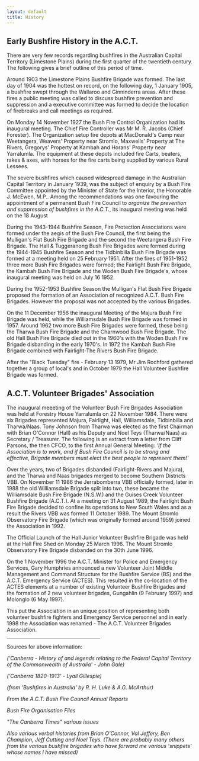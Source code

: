 ```yaml
---
layout: default
title: History
---
```


## Early Bushfire History in the A.C.T.

There are very few records regarding bushfires in the
Australian Capital Territory (Limestone Plains) during the first
quarter of the twentieth century. The following gives a brief
outline of this period of time.

Around 1903 the Limestone Plains Bushfire Brigade was formed.
The last day of 1904 was the hottest on record, on the following
day, 1 January 1905, a bushfire swept through the Wallaroo and
Ginninderra areas. After these fires a public meeting was called
to discuss bushfire prevention and suppression and a executive
committee was formed to decide the location of firebreaks and
call meetings as required.

On Monday 14 November 1927 the Bush Fire Control Organization
had its inaugural meeting. The Chief Fire Controller was Mr M.
R. Jacobs (Chief Forester). The Organization setup fire depots
at MacDonald's Camp near Weetangera, Weavers' Property near
Stromlo, Maxwells' Property at The Rivers, Gregorys' Property at
Kambah and Horans' Property near Yarralumla. The equipment
at these depots included fire Carts, beaters, rakes & axes,
with horses for the fire carts being supplied by various Rural
Lessees.

The severe bushfires which caused widespread damage in the
Australian Capital Territory in January 1939, was the subject of
enquiry by a Bush Fire Committee appointed by the Minister of
State for the Interior, the Honorable J. McEwen, M.P.. Among the
recommendations was one favouring the appointment of a permanent
Bush Fire Council to *organize the prevention and suppression
of bushfires in the A.C.T.*, its inaugural meeting was held
on the 18 August

During the 1943-1944 Bushfire Season, Fire Protection Associations
were formed under the aegis of the Bush Fire Council, the first
being the Mulligan's Flat Bush Fire Brigade and the second
the Weetangera Bush Fire Brigade. The Hall & Tuggeranong Bush
Fire Brigades were formed during the 1944-1945 Bushfire Season and
the Tidbinbilla Bush Fire Brigade was formed at a meeting held on
25 February 1951. After the fires of 1951-1952 three more Bush Fire
Brigades were formed; the Fairlight Bush Fire Brigade, the Kambah
Bush Fire Brigade and the Woden Bush Fire Brigade's, whose
inaugural meeting was held on July 16 1952.

During the 1952-1953 Bushfire Season the Mulligan's Flat
Bush Fire Brigade proposed the formation of an Association of
recognized A.C.T. Bush Fire Brigades. However the proposal was
not accepted by the various Brigades.

On the 11 December 1956 the inaugural Meeting of the Majura
Bush Fire Brigade was held, while the Williamsdale Bush Fire
Brigade was formed in 1957. Around 1962 two more Bush Fire
Brigades were formed, these being the Tharwa Bush Fire Brigade
and the Charnwood Bush Fire Brigade. The old Hall Bush Fire
Brigade died out in the 1960's with the Woden Bush Fire
Brigade disbanding in the early 1970's. In 1972 the Kambah
Bush Fire Brigade combined with Fairlight-The Rivers Bush Fire
Brigade.

After the "Black Tuesday" fire - February 13 1979, Mr Jim
Rochford gathered together a group of local's and in October
1979 the Hall Volunteer Bushfire Brigade was formed.

## A.C.T. Volunteer Brigades' Association

The inaugural meeeting of the Volunteer Bush Fire Brigades
Association was held at Forestry House Yarralumla on 22 November
1984. There were six Brigades represented Majura, Fairlight,
Hall, Williamsdale, Tidbinbilla and Tharwa/Naas. Tony Johnson
from Tharwa was elected as the first Chairman with Brian
O'Connor (Hall) as his Deputy and Noel Teys (Tharwa/Naas)
as Secretary / Treasurer. The following is an extract from a
letter from Cliff Parsons, the then CFCO, to the first Annual
General Meeting: *'If the Association is to work, and if
Bush Fire Council is to be strong and effective, Brigade members
must elect the best people to represent them!'*

Over the years, two of Brigades disbanded (Fairlight-Rivers and
Majura), and the Tharwa and Naas brigades merged to become
Southern Districts VBB. On November 11 1986 the Jerrabomberra
VBB officially formed, later in 1988 the old Williamsdale
Brigade split into two, these became the Williamsdale Bush Fire
Brigade (N.S.W.) and the Guises Creek Volunteer Bushfire Brigade
(A.C.T.). At a meeting on 31 August 1989, the Fairlight Bush
Fire Brigade decided to confine its operations to New South
Wales and as a result the Rivers VBB was formed 11 October 1989.
The Mount Stromlo Observatory Fire Brigade (which was originally
formed around 1959) joined the Association in 1992.

The Official Launch of the Hall Junior Volunteer Bushfire
Brigade was held at the Hall Fire Shed on Monday 25 March 1996.
The Mount Stromlo Observatory Fire Brigade disbanded on the 30th
June 1996.

On the 1 November 1996 the A.C.T. Minister for Police and
Emergency Services, Gary Humphries announced a new Volunteer
Joint Middle Management and Command Structure for the Bushfire
Service (BS) and the A.C.T. Emergency Service (ACTES). This
resulted in the co-location of the ACTES elements at a number of
existing Volunteer Bushfire Brigades and the formation of 2 new
volunteer brigades, Gungahlin (9 February 1997) and Molonglo (6
May 1997).

This put the Association in an unique position of representing
both volunteer bushfire fighters and Emergency Service personnel
and in early 1998 the Association was renamed - The A.C.T.
Volunteer Brigades Association.

<hr width="50%"/>

Sources for above information:

*('Canberra - History of and legends relating to the Federal
Capital Territory of the Commonwealth of Australia' - John
Gale)*

*('Canberra 1820-1913' - Lyall Gillespie)*

*(from 'Bushfires in Australia' by R. H. Luke & A.G.
McArthur)*

*From the A.C.T. Bush Fire Council Annual Reports*

*Bush Fire Organisation Files*

*"The Canberra Times" various issues*

*Also various verbal histories from Brian O'Connor, Val
Jeffery, Ben Champion, Jeff Cutting and Noel Teys. (There are
probably many others from the various bushfire brigades who have
forward me various 'snippets' whose names I have missed)*
